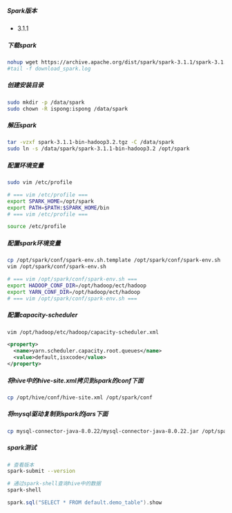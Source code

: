 ##### Spark版本

- 3.1.1

##### 下载spark

```bash
nohup wget https://archive.apache.org/dist/spark/spark-3.1.1/spark-3.1.1-bin-hadoop3.2.tgz >> download_spark.log 2>&1 &  
#tail -f download_spark.log
```

##### 创建安装目录

```bash
sudo mkdir -p /data/spark
sudo chown -R ispong:ispong /data/spark
```

##### 解压spark

```bash
tar -vzxf spark-3.1.1-bin-hadoop3.2.tgz -C /data/spark
sudo ln -s /data/spark/spark-3.1.1-bin-hadoop3.2 /opt/spark
```

##### 配置环境变量

```bash
sudo vim /etc/profile

# === vim /etc/profile ===
export SPARK_HOME=/opt/spark 
export PATH=$PATH:$SPARK_HOME/bin  
# === vim /etc/profile ===

source /etc/profile
```

##### 配置spark环境变量

```bash
cp /opt/spark/conf/spark-env.sh.template /opt/spark/conf/spark-env.sh
vim /opt/spark/conf/spark-env.sh

# === vim /opt/spark/conf/spark-env.sh ===
export HADOOP_CONF_DIR=/opt/hadoop/ect/hadoop
export YARN_CONF_DIR=/opt/hadoop/ect/hadoop
# === vim /opt/spark/conf/spark-env.sh ===
```

##### 配置capacity-scheduler

```bash
vim /opt/hadoop/etc/hadoop/capacity-scheduler.xml
```

```xml
<property>
  <name>yarn.scheduler.capacity.root.queues</name>
  <value>default,isxcode</value>
</property>
```

##### 将hive中的hive-site.xml拷贝到spark的conf下面

```bash
cp /opt/hive/conf/hive-site.xml /opt/spark/conf
```

##### 将mysql驱动复制到spark的jars下面

```bash
cp mysql-connector-java-8.0.22/mysql-connector-java-8.0.22.jar /opt/spark/jars/
```

##### spark测试

```bash
# 查看版本
spark-submit --version

# 通过spark-shell查询hive中的数据
spark-shell
```

```scala
spark.sql("SELECT * FROM default.demo_table").show
```
